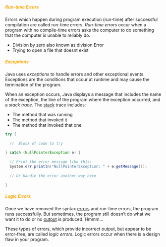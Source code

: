 ##### <span style="color:orange">Run-time Errors</span>
Errors which happen during program execution (run-time) after successful compilation are called run-time errors. _Run-time errors_ occur when a program with no compile-time errors asks the computer to do something that the computer is unable to reliably do.

- Division by zero also known as division Error
- Trying to open a file that doesnt exist

##### <span style="color:orange">Exceptions</span>
Java uses _exceptions_ to handle errors and other exceptional events. Exceptions are the conditions that occur at runtime and may cause the termination of the program.

When an exception occurs, Java displays a message that includes the name of the exception, the line of the program where the exception occurred, and a _stack trace_. The [stack](https://www.codecademy.com/resources/docs/java/stack) trace includes:

- The method that was running
- The method that invoked it
- The method that invoked that one

```java
try {  
  
  //  Block of code to try  
  
} catch (NullPointerException e) {  
  
  // Print the error message like this:  
  System.err.println("NullPointerException: " + e.getMessage());  
    
  // Or handle the error another way here  
  
}
```
##### <span style="color:orange">Logic Errors</span>
Once we have removed the syntax [errors](https://www.codecademy.com/resources/docs/java/errors) and run-time errors, the program runs successfully. But sometimes, the program still doesn’t do what we want it to do or no [output](https://www.codecademy.com/resources/docs/java/output) is produced. Hmmm…

These types of errors, which provide incorrect output, but appear to be error-free, are called _logic errors_. Logic errors occur when there is a design flaw in your program.